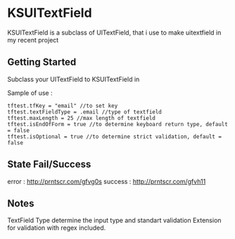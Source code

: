 # KSUITextField
KSUITextField is a subclass of UITextField, that i use to make uitextfield in my recent project

## Getting Started
Subclass your UITextField to KSUITextField in 

Sample of use :

```
tftest.tfKey = "email" //to set key
tftest.textFieldType = .email //type of textfield
tftest.maxLength = 25 //max length of textfield
tftest.isEndOfForm = true //to determine keyboard return type, default = false
tftest.isOptional = true //to determine strict validation, default = false
```

## State Fail/Success
error : http://prntscr.com/gfvg0s
success : http://prntscr.com/gfvh11



## Notes     
TextField Type determine the input type and standart validation
Extension for validation with regex included.
